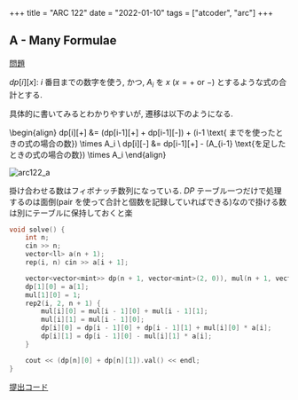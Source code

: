+++
title = "ARC 122"
date = "2022-01-10"
tags = ["atcoder", "arc"]
+++

## A - Many Formulae

[問題](https://atcoder.jp/contests/arc122/tasks/arc122_a)

$dp[i][x]$: $i$ 番目までの数字を使う, かつ, $A_i$ を $x~(x = + \text{ or } -)$ とするような式の合計とする.

具体的に書いてみるとわかりやすいが, 遷移は以下のようになる.

<!-- dprint-ignore -->
\begin{align}
    dp[i][+] &= (dp[i-1][+] + dp[i-1][-]) + (i-1 \text{ までを使ったときの式の場合の数}) \times A_i \\
    dp[i][-] &= dp[i-1][+] - (A_{i-1} \text{を足したときの式の場合の数}) \times A_i
\end{align}

![arc122_a](/images/atcoder/arc/122/arc122_a.png)

掛け合わせる数はフィボナッチ数列になっている. $DP$ テーブル一つだけで処理するのは面倒(pair を使って合計と個数を記録していればできる)なので掛ける数は別にテーブルに保持しておくと楽

```cpp
void solve() {
    int n;
    cin >> n;
    vector<ll> a(n + 1);
    rep(i, n) cin >> a[i + 1];

    vector<vector<mint>> dp(n + 1, vector<mint>(2, 0)), mul(n + 1, vector<mint>(2, 0));
    dp[1][0] = a[1];
    mul[1][0] = 1;
    rep2(i, 2, n + 1) {
        mul[i][0] = mul[i - 1][0] + mul[i - 1][1];
        mul[i][1] = mul[i - 1][0];
        dp[i][0] = dp[i - 1][0] + dp[i - 1][1] + mul[i][0] * a[i];
        dp[i][1] = dp[i - 1][0] - mul[i][1] * a[i];
    }

    cout << (dp[n][0] + dp[n][1]).val() << endl;
}
```

[提出コード](https://atcoder.jp/contests/arc122/submissions/28445829)
